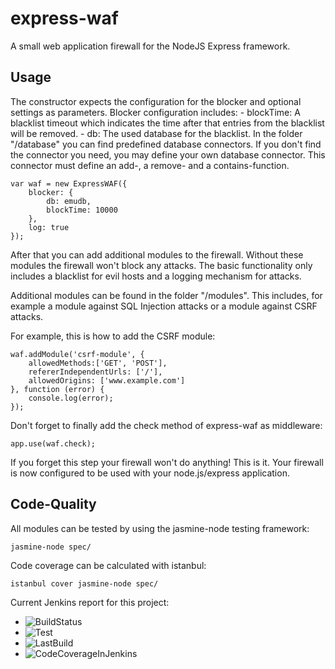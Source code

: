 express-waf
===========

A small web application firewall for the NodeJS Express framework.

Usage
----------
The constructor expects the configuration for the blocker and optional settings as parameters.
Blocker configuration includes:
    - blockTime: A blacklist timeout which indicates the time after that entries from the blacklist will be removed.
    - db: The used database for the blacklist. In the folder "/database" you can find predefined database connectors.
    If you don't find the connector you need, you may define your own database connector.
    This connector must define an add-, a remove- and a contains-function.
```
var waf = new ExpressWAF({
    blocker: {
        db: emudb,
        blockTime: 10000
    },
    log: true
});
```

After that you can add additional modules to the firewall. Without these modules the firewall won't block
any attacks. The basic functionality only includes a blacklist for evil hosts and a logging mechanism for attacks.

Additional modules can be found in the folder "/modules". This includes, for example a module against SQL Injection attacks or
a module against CSRF attacks.

For example, this is how to add the CSRF module:
```
waf.addModule('csrf-module', {
    allowedMethods:['GET', 'POST'],
    refererIndependentUrls: ['/'],
    allowedOrigins: ['www.example.com']
}, function (error) {
    console.log(error);
});
```

Don't forget to finally add the check method of express-waf as middleware:
```
app.use(waf.check);
```
If you forget this step your firewall won't do anything!
This is it. Your firewall is now configured to be used with your node.js/express application.

Code-Quality
---------
All modules can be tested by using the jasmine-node testing framework:
```
jasmine-node spec/
```

Code coverage can be calculated with istanbul:
```
istanbul cover jasmine-node spec/
```
Current Jenkins report for this project:
- ![BuildStatus](http://jenkins.tomm-apps.de/buildStatus/icon?job=tommapps_mgoqueryjs)
- ![Test](http://jenkins.tomm-apps.de:3434/badge/tommapps_mgoqueryjs/test)
- ![LastBuild](http://jenkins.tomm-apps.de:3434/badge/tommapps_mgoqueryjs/lastbuild)
- ![CodeCoverageInJenkins](http://jenkins.tomm-apps.de:3434/badge/tommapps_mgoqueryjs/coverage)

